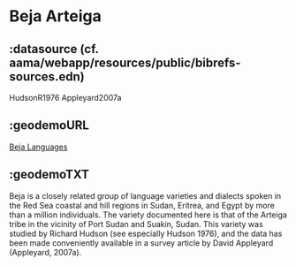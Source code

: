 # Beja Arteiga

## :datasource (cf. aama/webapp/resources/public/bibrefs-sources.edn)

HudsonR1976 Appleyard2007a

## :geodemoURL 

[Beja Languages](http://www.ethnologue.com/language/bej)

## :geodemoTXT 

Beja is a closely related group of language varieties and dialects spoken in the Red Sea coastal and hill regions in Sudan, Eritrea, and Egypt by more than a million individuals. The variety documented here is that of the Arteiga tribe in the vicinity of Port Sudan and Suakin, Sudan. This variety was studied by Richard Hudson (see especially Hudson 1976), and the data has been made conveniently available in a survey article by David Appleyard (Appleyard, 2007a).
